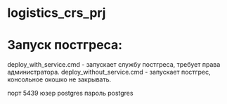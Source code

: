 # logistics_crs_prj
# Запуск постгреса:
deploy_with_service.cmd - запускает службу постгреса, требует права администратора.
deploy_without_service.cmd - запускает постгрес, консольное окошко не закрывать.

порт 5439
юзер postgres
пароль postgres
